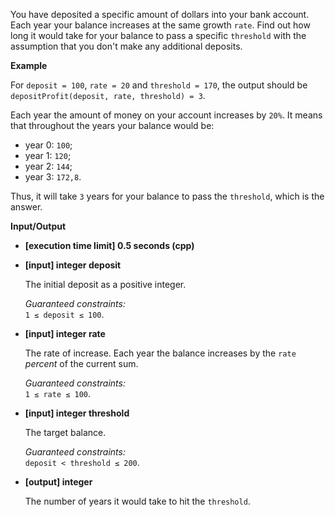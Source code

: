 
You have deposited a specific amount of dollars into your bank account. Each year your balance increases at the same growth  `rate`. Find out how long it would take for your balance to pass a specific  `threshold`  with the assumption that you don't make any additional deposits.

**Example**

For  `deposit = 100`,  `rate = 20`  and  `threshold = 170`, the output should be  
`depositProfit(deposit, rate, threshold) = 3`.

Each year the amount of money on your account increases by  `20%`. It means that throughout the years your balance would be:

-   year 0:  `100`;
-   year 1:  `120`;
-   year 2:  `144`;
-   year 3:  `172,8`.

Thus, it will take  `3`  years for your balance to pass the  `threshold`, which is the answer.

**Input/Output**

-   **\[execution time limit\] 0.5 seconds (cpp)**
    
-   **\[input\] integer deposit**
    
    The initial deposit as a positive integer.
    
    _Guaranteed constraints:_  
    `1 ≤ deposit ≤ 100`.
    
-   **\[input\] integer rate**
    
    The rate of increase. Each year the balance increases by the  `rate`  _percent_  of the current sum.
    
    _Guaranteed constraints:_  
    `1 ≤ rate ≤ 100`.
    
-   **\[input\] integer threshold**
    
    The target balance.
    
    _Guaranteed constraints:_  
    `deposit < threshold ≤ 200`.
    
-   **\[output\] integer**
    
    The number of years it would take to hit the  `threshold`.